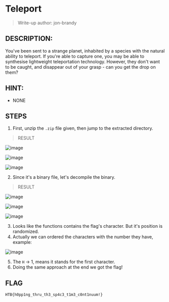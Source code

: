 # Teleport
> Write-up author: jon-brandy
## DESCRIPTION:
You've been sent to a strange planet, inhabited by a species with the natural ability to teleport. 
If you're able to capture one, you may be able to synthesise lightweight teleportation technology. 
However, they don't want to be caught, and disappear out of your grasp - can you get the drop on them?
## HINT:
- NONE
## STEPS
1. First, unzip the `.zip` file given, then jump to the extracted directory.

> RESULT

![image](https://user-images.githubusercontent.com/70703371/214474090-4b909fdc-99f3-466a-9863-dc2bf75d6362.png)


![image](https://user-images.githubusercontent.com/70703371/214474116-830570e8-2d0c-4f2e-827f-f40f7c326e1b.png)


![image](https://user-images.githubusercontent.com/70703371/214474147-fb76e23d-5e77-4aae-9544-3b826275d0bb.png)


2. Since it's a binary file, let's decompile the binary.

> RESULT

![image](https://user-images.githubusercontent.com/70703371/214475267-0f5a9f16-0078-43be-a905-1c40ba460b70.png)


![image](https://user-images.githubusercontent.com/70703371/214475412-35ce0dce-4378-40ac-bd2c-5eb52ea2fd9b.png)


![image](https://user-images.githubusercontent.com/70703371/214475434-7eabd128-1992-431d-be3a-c989a71f15cf.png)


3. Looks like the functions contains the flag's character. But it's position is randomized.
4. Actually we can ordered the characters with the number they have, example:

![image](https://user-images.githubusercontent.com/70703371/214475636-b07d0ae7-d063-40bc-a4e0-affe87b4c238.png)


5. The `H` -> 1, means it stands for the first character.
6. Doing the same approach at the end we got the flag!

## FLAG

```
HTB{h0pp1ng_thru_th3_sp4c3_t1m3_c0nt1nuum!}
```
